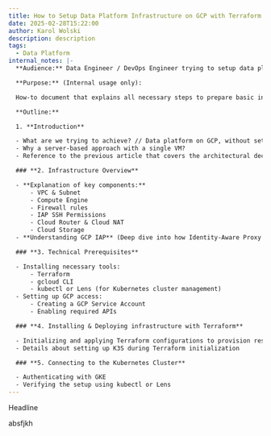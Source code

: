 ```yaml
---
title: How to Setup Data Platform Infrastructure on GCP with Terraform [DRAFT]
date: 2025-02-28T15:22:00
author: Karol Wolski
description: description
tags:
  - Data Platform
internal_notes: |-
  **Audience:** Data Engineer / DevOps Engineer trying to setup data platform

  **Purpose:** (Internal usage only):

  How-to document that explains all necessary steps to prepare basic infrastructure for running data platform with Terraform on Google Cloud Platform.

  **Outline:** 

  1. **Introduction**

  - What are we trying to achieve? // Data platform on GCP, without setting up any source system or target data warehouse.
  - Why a server-based approach with a single VM?
  - Reference to the previous article that covers the architectural decision-making process.

  ### **2. Infrastructure Overview**

  - **Explanation of key components:**
      - VPC & Subnet
      - Compute Engine
      - Firewall rules
      - IAP SSH Permissions
      - Cloud Router & Cloud NAT
      - Cloud Storage
  - **Understanding GCP IAP** (Deep dive into how Identity-Aware Proxy works and why it's important for security of data platform)

  ### **3. Technical Prerequisites**

  - Installing necessary tools:
      - Terraform
      - gcloud CLI
      - kubectl or Lens (for Kubernetes cluster management)
  - Setting up GCP access:
      - Creating a GCP Service Account
      - Enabling required APIs

  ### **4. Installing & Deploying infrastructure with Terraform**

  - Initializing and applying Terraform configurations to provision resources
  - Details about setting up K3S during Terraform initialization

  ### **5. Connecting to the Kubernetes Cluster**

  - Authenticating with GKE
  - Verifying the setup using kubectl or Lens
---
```

Headline

absfjkh
